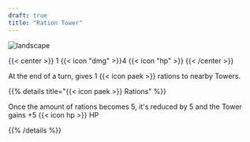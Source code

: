 ```yaml
---
draft: true
title: "Ration Tower"
---
```


![landscape](/images/towers/towerS_45.png)

{{< center >}}
1 {{< icon "dmg" >}}4 {{< icon "hp" >}}
{{< /center >}}

At the end of a turn, gives 1 {{< icon paek >}} rations to nearby Towers.

{{% details title="{{< icon paek >}} Rations" %}}

 Once the amount of rations becomes 5, it's reduced by 5 and the Tower gains +5 {{< icon hp >}} HP

{{% /details %}}